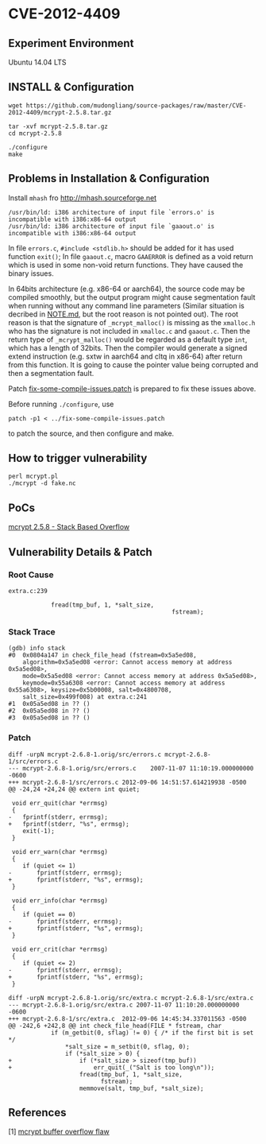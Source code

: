 # CVE-2012-4409

## Experiment Environment

Ubuntu 14.04 LTS

## INSTALL & Configuration

```
wget https://github.com/mudongliang/source-packages/raw/master/CVE-2012-4409/mcrypt-2.5.8.tar.gz

tar -xvf mcrypt-2.5.8.tar.gz
cd mcrypt-2.5.8

./configure
make
```

## Problems in Installation & Configuration

Install ```mhash``` fro  http://mhash.sourceforge.net

```
/usr/bin/ld: i386 architecture of input file `errors.o' is incompatible with i386:x86-64 output
/usr/bin/ld: i386 architecture of input file `gaaout.o' is incompatible with i386:x86-64 output
```

In file `errors.c`, `#include <stdlib.h>` should be added for it has used function `exit()`; In file `gaaout.c`, macro `GAAERROR` is defined as a void return which is used in some non-void return functions. They have caused the binary issues.

In 64bits architecture (e.g. x86-64 or aarch64), the source code may be compiled smoothly, but the output program might cause segmentation fault when running without any command line parameters (Similar situation is decribed in [NOTE.md](NOTE.md), but the root reason is not pointed out). The root reason is that the signature of `_mcrypt_malloc()` is missing as the `xmalloc.h` who has the signature is not included in `xmalloc.c` and `gaaout.c`. Then the return type of `_mcrypt_malloc()` would be regarded as a default type `int`, which has a length of 32bits. Then the compiler would generate a signed extend instruction (e.g. sxtw in aarch64 and cltq in x86-64) after return from this function. It is going to cause the pointer value being corrupted and then a segmentation fault.

Patch [fix-some-compile-issues.patch](fix-some-compile-issues.patch) is prepared to fix these issues above.

Before running `./configure`, use
```
patch -p1 < ../fix-some-compile-issues.patch
```
to patch the source, and then configure and make.

## How to trigger vulnerability

```
perl mcrypt.pl
./mcrypt -d fake.nc
```

## PoCs

[mcrypt 2.5.8 - Stack Based Overflow](https://www.exploit-db.com/exploits/22928/)

## Vulnerability Details & Patch

### Root Cause

```
extra.c:239

			fread(tmp_buf, 1, *salt_size,
                                              fstream);
```

### Stack Trace

```
(gdb) info stack
#0  0x0804a147 in check_file_head (fstream=0x5a5ed08, 
    algorithm=0x5a5ed08 <error: Cannot access memory at address 0x5a5ed08>, 
    mode=0x5a5ed08 <error: Cannot access memory at address 0x5a5ed08>, 
    keymode=0x55a6308 <error: Cannot access memory at address 0x55a6308>, keysize=0x5b00008, salt=0x4800708, 
    salt_size=0x499f008) at extra.c:241
#1  0x05a5ed08 in ?? ()
#2  0x05a5ed08 in ?? ()
#3  0x05a5ed08 in ?? ()
```

### Patch

```
diff -urpN mcrypt-2.6.8-1.orig/src/errors.c mcrypt-2.6.8-1/src/errors.c
--- mcrypt-2.6.8-1.orig/src/errors.c	2007-11-07 11:10:19.000000000 -0600
+++ mcrypt-2.6.8-1/src/errors.c	2012-09-06 14:51:57.614219938 -0500
@@ -24,24 +24,24 @@ extern int quiet;
 
 void err_quit(char *errmsg)
 {
-	fprintf(stderr, errmsg);
+	fprintf(stderr, "%s", errmsg);
 	exit(-1);
 }
 
 void err_warn(char *errmsg)
 {
 	if (quiet <= 1)
-		fprintf(stderr, errmsg);
+		fprintf(stderr, "%s", errmsg);
 }
 
 void err_info(char *errmsg)
 {
 	if (quiet == 0)
-		fprintf(stderr, errmsg);
+		fprintf(stderr, "%s", errmsg);
 }
 
 void err_crit(char *errmsg)
 {
 	if (quiet <= 2)
-		fprintf(stderr, errmsg);
+		fprintf(stderr, "%s", errmsg);
 }

diff -urpN mcrypt-2.6.8-1.orig/src/extra.c mcrypt-2.6.8-1/src/extra.c
--- mcrypt-2.6.8-1.orig/src/extra.c	2007-11-07 11:10:20.000000000 -0600
+++ mcrypt-2.6.8-1/src/extra.c	2012-09-06 14:45:34.337011563 -0500
@@ -242,6 +242,8 @@ int check_file_head(FILE * fstream, char
 			if (m_getbit(0, sflag) != 0) { /* if the first bit is set */
 				*salt_size = m_setbit(0, sflag, 0);
 				if (*salt_size > 0) {
+					if (*salt_size > sizeof(tmp_buf))
+					    err_quit(_("Salt is too long\n"));
 					fread(tmp_buf, 1, *salt_size,
 					      fstream);
 					memmove(salt, tmp_buf, *salt_size);
```

## References

[1] [mcrypt buffer overflow flaw](http://www.openwall.com/lists/oss-security/2012/09/06/8)
